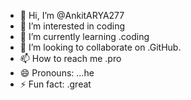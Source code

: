 - 👋 Hi, I’m @AnkitARYA277
- 👀 I’m interested in coding
- 🌱 I’m currently learning .coding
- 💞️ I’m looking to collaborate on .GitHub.
- 📫 How to reach me .pro
- 😄 Pronouns: ...he
- ⚡ Fun fact: .great

<!---
AnkitARYA277/AnkitARYA277 is a ✨ special ✨ repository because its `README.md` (this file) appears on your GitHub profile.
You can click the Preview link to take a look at your changes.
--->

